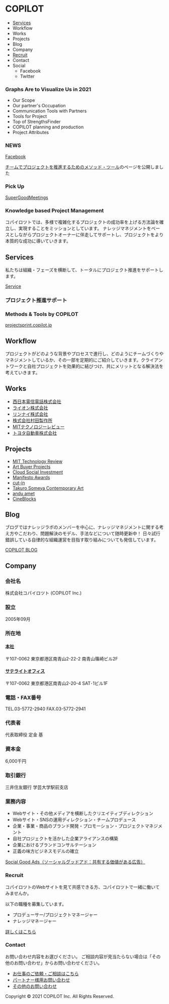 # COPILOT

- [Services](service.md)
- Workflow
- Works
- Projects
- Blog
- Company
- [Recruit](recruit.md)
- Contact
- Social
  - Facebook
  - Twitter

### Graphs Are to Visualize Us in 2021

- Our Scope
- Our partner's Occupation
- Communication Tools with Partners
- Tools for Project
- Top of StrengthsFinder
- COPILOT planning and production
- Project Attributes

### NEWS

[Facebook](https://www.facebook.com/copilot.jp)

[チームでプロジェクトを推進するためのメソッド・ツール](https://projectsprint.copilot.jp/)のページを公開しました

### Pick Up

[SuperGoodMeetings](https://supergoodmeetings.com/)

### Knowledge based Project Management

コパイロツトでは、多様で複雑化するプロジェクトの成功率を上げる方法論を確立し、実現することをミッションとしています。
ナレッジマネジメントをベースとしながらプロジェクトオーナーに伴走してサポートし、プロジェクトをより本質的な成功に導いていきます。

## Services

私たちは組織・フェーズを横断して、トータルにプロジェクト推進をサポートします。

[Service](service.md)

### プロジェクト推進サポート


### Methods & Tools by COPILOT

[projectsprint.copilot.jp](https://projectsprint.copilot.jp/)

## Workflow

プロジェクトがどのような背景やプロセスで進行し、どのようにチームづくりやマネジメントしているか、その一部を定期的にご紹介していきます。クライアントワークと自社プロジェクトを効果的に結びつけ、共にメリットとなる解決法を考えていきます。

## Works

- [西日本電信電話株式会社](https://copilot.jp/client/ntt-west)
- [ライオン株式会社](https://copilot.jp/client/lion)
- [リンナイ株式会社](https://copilot.jp/client/rinnai)
- [株式会社村田製作所](https://copilot.jp/client/murata)
- [MITテクノロジーレビュー](https://copilot.jp/client/technologyreview)
- [トヨタ自動車株式会社](https://copilot.jp/client/toyota)

## Projects

- [MIT Technology Review](https://www.technologyreview.jp/)
- [Art Buyer Projects](https://copilot.jp/artbuyer)
- [Cloud Social Investment](https://arunseed.jp/cloudsocialinvestment/)
- [Manifesto Awards](http://www.local-manifesto.jp/manifestoaward/)
- [cut-in](http://cut-jp.org/)
- [Takuro Someya Contemporary Art](https://tsca.jp/)
- [andu amet](http://www.anduamet.com/en/)
- [CineBlocks](http://cineblocks.com/)

## Blog

ブログではナレッジラボのメンバーを中心に、ナレッジマネジメントに関する考え方やこだわり、問題解決のモデル、手法などについて随時更新中！
日々試行錯誤している自律的な組織運営を目指す取り組みについても発信しています。

[COPILOT BLOG](https://blog.copilot.jp/)

## Company

### 会社名

株式会社コパイロツト (COPILOT Inc.)

### 設立

2005年09月

### 所在地

#### [本社](https://goo.gl/maps/sxoJ5Hiro5L2)

〒107-0062 東京都港区南青山2-22-2 南青山篠崎ビル2F

#### [サテライトオフィス](https://maps.google.co.jp/maps?q=%E6%9D%B1%E4%BA%AC%E9%83%BD%E6%B8%AF%E5%8C%BA%E5%8D%97%E9%9D%92%E5%B1%B12-20-4+SAT%E3%83%93%E3%83%AB&hl=ja&ie=UTF8&ll=35.67011,139.719481&spn=0.001843,0.002543&sll=35.670199,139.719551&sspn=0.001843,0.002543&brcurrent=3,0x60188b6298e9424f:0xa2b8c41f6740576f,0&hq=%E6%9D%B1%E4%BA%AC%E9%83%BD%E6%B8%AF%E5%8C%BA%E5%8D%97%E9%9D%92%E5%B1%B12-20-4+SAT%E3%83%93%E3%83%AB&radius=15000&t=m&z=19)

〒107-0062 東京都港区南青山2-20-4 SAT･1ビル1F

### 電話・FAX番号

TEL.03-5772-2940
FAX.03-5772-2941

### 代表者

代表取締役 定金 基

### 資本金

6,000千円

### 取引銀行

三井住友銀行 学芸大学駅前支店

### 業務内容

- Webサイト・その他メディアを横断したクリエイティブディレクション
- Webサイト・SNSの運用ディレクション・チームプロデュース
- 企業・事業・商品のブランド開発・プロモーション・プロジェクトマネジメント
- 自社プロジェクトを活かした企業アライアンスの構築
- 企業におけるブランドコンサルテーション
- 正義の味方ビジネスモデルの確立

[Social Good Ads（ソーシャルグッドアド：共有する価値がある広告）](https://www.slideshare.net/copilot-method/social-good-ads-26825576)

### Recruit

コパイロツトのWebサイトを見て共感できる方、コパイロツトで一緒に働いてみませんか。

以下の職種を募集しています。
- プロデューサー/プロジェクトマネージャー
- ナレッジマネージャー

[詳しくはこちら](https://copilot.jp/contact_recruit)

### Contact

お問い合わせ内容をお選びください。
ご相談内容が見当たらない場合は「その他のお問い合わせ」からお問い合わせください。

- [お仕事のご依頼・ご相談はこちら](https://copilot.jp/contact)
- [パートナー様用お問い合わせ](https://copilot.jp/contact_partner)
- [その他のお問い合わせ](https://copilot.jp/contact_other)

Copyright © 2021 COPILOT Inc. All Rights Reserved.
